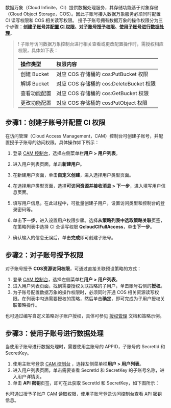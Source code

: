 数据万象（Cloud Infinite，CI）提供数据处理服务，其存储功能基于对象存储（Cloud Object Storage，COS）。因此子账号接入数据万象服务必须同时配置 CI 读写权限和 COS 相关读写权限。
授予子账号拥有数据万象的操作权限分为三个步骤：<b>[创建子账号并配置 CI 权限](#step1)、[对子账号授予权限](#step2)、[使用子账号进行数据处理](#step3)</b>。

> !
> 子账号访问数据万象控制台进行相关查看或更改配置操作时，需授权相应权限，具体如下表：
>
> | 操作类型     | 权限内容                            |
> | :----------- | :---------------------------------- |
> | 创建 Bucket   | 对应 COS 存储桶的 cos:PutBucket 权限    |
> | 解绑 Bucket   | 对应 COS 存储桶的 cos:DeleteBucket 权限 |
> | 查看功能配置 | 对应 COS 存储桶的 cos:GetBucket 权限    |
> | 更改功能配置 | 对应 COS 存储桶的 cos:PutObject 权限    |

<span id="step1"></span>

## 步骤1：创建子账号并配置 CI 权限

在访问管理（Cloud Access Management，CAM）控制台可创建子账号，并配置授予子账号的访问权限。具体操作如下所示：

1. 登录 [CAM 控制台](https://console.cloud.tencent.com/cam)，选择左侧菜单栏**用户 > 用户列表**。
2. 进入用户列表页面，单击**新建用户**。
3. 在新建用户页面，单击**自定义创建**，进入选择用户类型页面。
4. 在选择用户类型页面，选择**可访问资源并接收消息 > 下一步**，进入填写用户信息页面。
5. 填写用户信息。在此过程中，可批量创建子用户，设置访问类型和控制台的登录密码等。
6. 单击**下一步**，进入设置用户权限步骤。选择**从策略列表中选取策略关联**页签，在策略列表中选择 CI 全读写权限 **QcloudCIFullAccess**，单击**下一步**。

7. 确认输入的信息无误后，单击**完成**即可创建子账号。

<span id="step2"></span>

## 步骤2：对子账号授予权限

对子账号授予 **COS资源访问权限**，可通过直接关联预设策略的方式：

1. 登录 [CAM 控制台](https://console.cloud.tencent.com/cam)，选择左侧菜单栏**用户 > 用户列表**。
2. 进入用户列表页面，找到需要授权关联策略的子用户，单击账号右侧的**授权**。
3. 为子账号配置数据万象的操作权限时，必须同时开通 COS 相关资源读写权限。在列表中勾选需要授权的策略，然后单击**确定**，即可完成为子用户授权关联策略操作。

也可通过编写自定义策略对子账户授权，具体可参见 [授权管理](https://intl.cloud.tencent.com/document/product/598/10602) 文档和策略示例。

<span id="step3"></span>

## 步骤3：使用子账号进行数据处理

当使用子账号进行数据处理时，需要使用主账号的 APPID，子账号的 SecretId 和 SecretKey。

1. 使用主账号登录 [CAM 控制台](https://console.cloud.tencent.com/cam) ，选择左侧菜单栏**用户 > 用户列表**。
2. 进入用户列表页面，单击需要查看 SecretId 和 SecretKey 的子账号名称，进入用户详情页。
3. 单击 **API 密钥**页签，即可在此获取 SecretId 和 SecretKey，如下图所示：

也可通过授予子账户 CAM 读取权限，使用子账号登录访问控制台查看 API 密钥信息。

